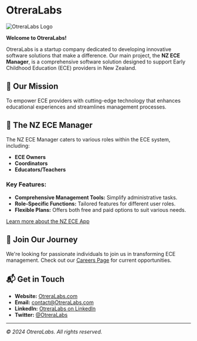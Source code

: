 # OtreraLabs

![OtreraLabs Logo](https://OtreraLabs.com/logo.png)

**Welcome to OtreraLabs!**

OtreraLabs is a startup company dedicated to developing innovative software solutions that make a difference. Our main project, the **NZ ECE Manager**, is a comprehensive software solution designed to support Early Childhood Education (ECE) providers in New Zealand.

## 🌟 Our Mission

To empower ECE providers with cutting-edge technology that enhances educational experiences and streamlines management processes.

## 🚀 The NZ ECE Manager

The NZ ECE Manager caters to various roles within the ECE system, including:

- **ECE Owners**
- **Coordinators**
- **Educators/Teachers**

### **Key Features:**

- **Comprehensive Management Tools:** Simplify administrative tasks.
- **Role-Specific Functions:** Tailored features for different user roles.
- **Flexible Plans:** Offers both free and paid options to suit various needs.

[Learn more about the NZ ECE App](https://OtreraLabs.com/nz-ece-app)

## 🤝 Join Our Journey

We're looking for passionate individuals to join us in transforming ECE management. Check out our [Careers Page](https://OtreraLabs.com/careers) for current opportunities.

## 📬 Get in Touch

- **Website:** [OtreraLabs.com](https://OtreraLabs.com)
- **Email:** [contact@OtreraLabs.com](mailto:contact@OtreraLabs.com)
- **LinkedIn:** [OtreraLabs on LinkedIn](https://www.linkedin.com/company/OtreraLabs)
- **Twitter:** [@OtreraLabs](https://twitter.com/OtreraLabs)

---

*© 2024 OtreraLabs. All rights reserved.*
